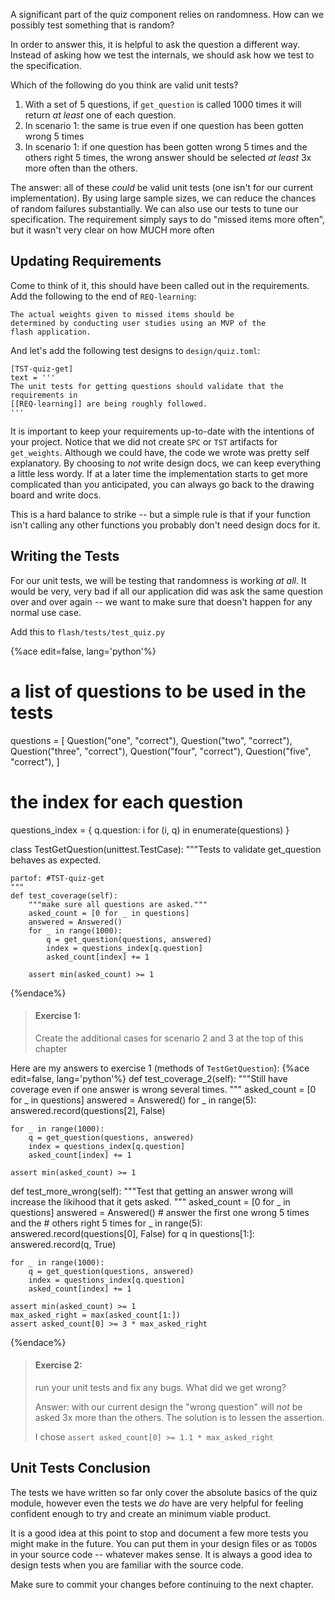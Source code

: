 A significant part of the quiz component relies on randomness. How can we
possibly test something that is random?

In order to answer this, it is helpful to ask the question a different way.
Instead of asking how we test the internals, we should ask how we test to
the specification.

Which of the following do you think are valid unit tests?
1. With a set of 5 questions, if `get_question` is called 1000 times
   it will return *at least* one of each question.
2. In scenario 1: the same is true even if one question has been gotten
   wrong 5 times
3. In scenario 1: if one question has been gotten wrong 5 times and the
   others right 5 times, the wrong answer should be selected
   *at least* 3x more often than the others.

The answer: all of these *could* be valid unit tests (one isn't for our current
implementation). By using large sample sizes, we can reduce the chances of
random failures substantially. We can also use our tests to tune our
specification. The requirement simply says to do "missed items more often", but
it wasn't very clear on how MUCH more often

## Updating Requirements

Come to think of it, this should have been called out in the requirements.
Add the following to the end of `REQ-learning`:

```
The actual weights given to missed items should be
determined by conducting user studies using an MVP of the
flash application.
```

And let's add the following test designs to `design/quiz.toml`:
```
[TST-quiz-get]
text = '''
The unit tests for getting questions should validate that the requirements in
[[REQ-learning]] are being roughly followed.
'''
```

It is important to keep your requirements up-to-date with the intentions
of your project. Notice that we did not create `SPC` or `TST` artifacts for
`get_weights`. Although we could have, the code we wrote was
pretty self explanatory. By choosing to *not* write design docs, we can keep
everything a little less wordy. If at a later time the implementation
starts to get more complicated than you anticipated, you can always go
back to the drawing board and write docs.

This is a hard balance to strike -- but a simple rule is that if your function
isn't calling any other functions you probably don't need design docs for it.

## Writing the Tests

For our unit tests, we will be testing that randomness is working *at all*. It
would be very, very bad if all our application did was ask the same question
over and over again -- we want to make sure that doesn't happen for any normal
use case.

Add this to `flash/tests/test_quiz.py`

{%ace edit=false, lang='python'%}
# a list of questions to be used in the tests
questions = [
    Question("one", "correct"),
    Question("two", "correct"),
    Question("three", "correct"),
    Question("four", "correct"),
    Question("five", "correct"),
]

# the index for each question
questions_index = {
    q.question: i for (i, q) in
        enumerate(questions)
}

class TestGetQuestion(unittest.TestCase):
    """Tests to validate get_question behaves
    as expected.

    partof: #TST-quiz-get
    """
    def test_coverage(self):
        """make sure all questions are asked."""
        asked_count = [0 for _ in questions]
        answered = Answered()
        for _ in range(1000):
            q = get_question(questions, answered)
            index = questions_index[q.question]
            asked_count[index] += 1

        assert min(asked_count) >= 1
{%endace%}

> #### Exercise 1:
> Create the additional cases for scenario 2 and 3 at the top
> of this chapter

Here are my answers to exercise 1 (methods of `TestGetQuestion`):
{%ace edit=false, lang='python'%}
def test_coverage_2(self):
    """Still have coverage even if one answer is wrong
        several times.
    """
    asked_count = [0 for _ in questions]
    answered = Answered()
    for _ in range(5):
        answered.record(questions[2], False)

    for _ in range(1000):
        q = get_question(questions, answered)
        index = questions_index[q.question]
        asked_count[index] += 1

    assert min(asked_count) >= 1

def test_more_wrong(self):
    """Test that getting an answer wrong will increase the
        likihood that it gets asked.
    """
    asked_count = [0 for _ in questions]
    answered = Answered()
    # answer the first one wrong 5 times and the
    # others right 5 times
    for _ in range(5):
        answered.record(questions[0], False)
        for q in questions[1:]:
            answered.record(q, True)

    for _ in range(1000):
        q = get_question(questions, answered)
        index = questions_index[q.question]
        asked_count[index] += 1

    assert min(asked_count) >= 1
    max_asked_right = max(asked_count[1:])
    assert asked_count[0] >= 3 * max_asked_right
{%endace%}

> #### Exercise 2:
> run your unit tests and fix any bugs. What did we get wrong?
>
> Answer: with our current design the "wrong question" will *not* be asked 3x
> more than the others. The solution is to lessen the assertion.
>
> I chose `assert asked_count[0] >= 1.1 * max_asked_right`

## Unit Tests Conclusion
The tests we have written so far only cover the absolute basics of the quiz
module, however even the tests we *do* have are very helpful for feeling
confident enough to try and create an minimum viable product.

It is a good idea at this point to stop and document a few more tests you might
make in the future. You can put them in your design files or as `TODO`s in your
source code -- whatever makes sense. It is always a good idea to design tests
when you are familiar with the source code.

Make sure to commit your changes before continuing to the next chapter.
